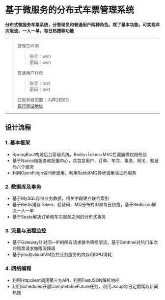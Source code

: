# 基于微服务的分布式车票管理系统
**分布式微服务车票系统，分管理员和普通用户两种角色。除了基本功能，可实现车次限流，一人一单，每日热搜等功能**
***
>管理员样例
>> 账号：wsh  
>> 密码：wsh
>> 
>普通用户样例  
>> 账号：test  
>> 密码：test
>> 
>云服务器配置：内存2核8G  
>[自行测试地址](http://123.207.210.137/)    
***
## 设计流程
### 1. 基本框架
+ SpringBoot构建后台管理系统，Redis+Token+MVC拦截器做权限校验
+ 基于Nacos做服务和配置中心，共包含用户、订单、车次、事务、网关、验证码六个服务
+ 利用OpenFeign做同步调用，利用RabbitMQ异步调用验证码服务
### 2. 数据库及事务
+ 基于MySQL存储业务数据，相关字段建立联合索引
+ 基于Redis缓存Token、验证码、MQ分布式ID和每日热搜，基于Redisson解决一人一单
+ 基于Seata解决订单和车次服务之间的分布式事务
### 3. 流量与进程监控
+ 基于Gateway针对同一IP的所有请求做令牌桶限流，基于Sentinel对热门车次的购票请求做限流降级
+ 基于jmx和visualVM监控业务服务的内存和CPU消耗
### 4. 网络编程
+ 利用Httpclient调用第三方API，利用FastJSON解析响应
+ 利用Scheduled开启CompletableFuture任务，利用Jsoup每日定期爬取新闻热搜
